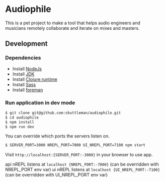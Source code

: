 # Audiophile

This is a pet project to make a tool that helps audio engineers and musicians remotely collaborate and iterate on mixes and masters.

## Development

### Dependencies

- Install [NodeJs](https://nodejs.org/en/download/package-manager/)
- Install [JDK](https://docs.oracle.com/en/java/javase/16/install/overview-jdk-installation.html#GUID-8677A77F-231A-40F7-98B9-1FD0B48C346A)
- Install [Clojure runtime](https://clojure.org/guides/getting_started)
- Install [Sass](https://sass-lang.com/install)
- Install [foreman](https://www.npmjs.com/package/foreman)

### Run application in dev mode

```bash
$ git clone git@github.com:skuttleman/audiophile.git
$ cd audiophile
$ npm install
$ npm run dev
```

You can override which ports the servers listen on.

```bash
$ SERVER_PORT=3000 NREPL_PORT=7000 UI_NREPL_PORT=7100 npm start
```

Visit `http://localhost:{SERVER_PORT:-3000}` in your browser to use app.

api nREPL listens at `localhost {NREPL_PORT:-7000}` (can be overridden with NREPL_PORT env var)
ui nREPL listens at `localhost {UI_NREPL_PORT:-7100}` (can be overridden with UI_NREPL_PORT env var)
